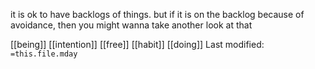 it is ok to have backlogs of things. but if it is on the backlog because of avoidance, then you might wanna take another look at that


[[being]]   [[intention]]   [[free]]   [[habit]]   [[doing]]
Last modified: `=this.file.mday`